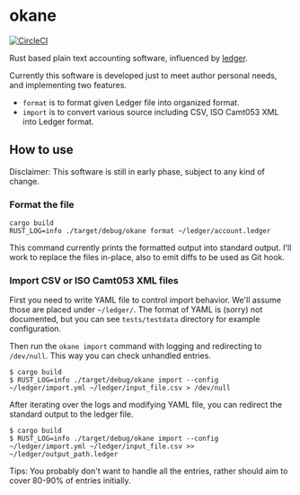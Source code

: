 # okane

[![CircleCI](https://circleci.com/gh/xkikeg/okane/tree/main.svg?style=svg)](https://circleci.com/gh/xkikeg/okane/tree/main)

Rust based plain text accounting software, influenced by [ledger](https://github.com/ledger/ledger/).

Currently this software is developed just to meet author personal needs, and implementing two features.
*  `format` is to format given Ledger file into organized format.
*  `import` is to convert various source including CSV, ISO Camt053 XML into Ledger format.

## How to use

Disclaimer: This software is still in early phase, subject to any kind of change.

### Format the file

```shell
cargo build
RUST_LOG=info ./target/debug/okane format ~/ledger/account.ledger
```

This command currently prints the formatted output into standard output.
I'll work to replace the files in-place, also to emit diffs to be used as Git hook.

### Import CSV or ISO Camt053 XML files

First you need to write YAML file to control import behavior. We'll assume those are placed under `~/ledger/`.
The format of YAML is (sorry) not documented, but you can see `tests/testdata` directory for example configuration.

Then run the `okane import` command with logging and redirecting to `/dev/null`. This way you can check unhandled entries.

```shell
$ cargo build
$ RUST_LOG=info ./target/debug/okane import --config ~/ledger/import.yml ~/ledger/input_file.csv > /dev/null
```

After iterating over the logs and modifying YAML file, you can redirect the standard output to the ledger file.

```shell
$ cargo build
$ RUST_LOG=info ./target/debug/okane import --config ~/ledger/import.yml ~/ledger/input_file.csv >> ~/ledger/output_path.ledger
```

Tips: You probably don't want to handle all the entries, rather should aim to cover 80-90% of entries initially.
